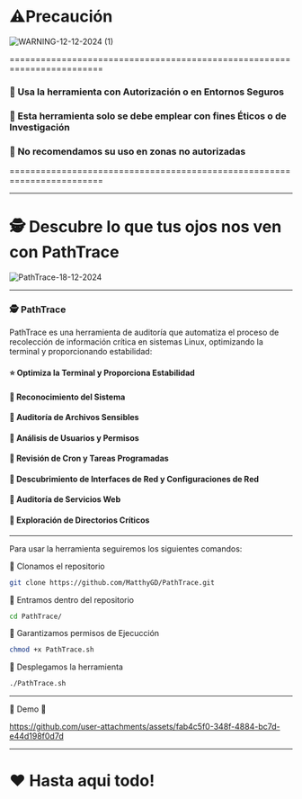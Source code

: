 # ⚠️Precaución

![WARNING-12-12-2024 (1)](https://github.com/user-attachments/assets/148e670a-8284-47b0-9080-e8fbd738d85b)

========================================================================

### 👮 Usa la herramienta con Autorización o en Entornos Seguros
### 👮 Esta herramienta solo se debe emplear con fines Éticos o de Investigación
### 👮 No recomendamos su uso en zonas no autorizadas

========================================================================

------------------------------------------------------------------------------------------------------------------------------------------------------------

# 🕵️ Descubre lo que tus ojos nos ven con PathTrace 

![PathTrace-18-12-2024](https://github.com/user-attachments/assets/b838dd98-94de-49e4-88b3-f169ec7cdb27)

------------------------------------------------------------------------------------------------------------------------------------------------------------

### 🕵️ PathTrace
PathTrace es una herramienta de auditoría que automatiza el proceso de recolección de información crítica en sistemas Linux, optimizando la terminal y proporcionando estabilidad:

#### ⭐ Optimiza la Terminal y Proporciona Estabilidad
#### 🔎 Reconocimiento del Sistema
#### 🔎 Auditoría de Archivos Sensibles
#### 🔎 Análisis de Usuarios y Permisos
#### 🔎 Revisión de Cron y Tareas Programadas
#### 🔎 Descubrimiento de Interfaces de Red y Configuraciones de Red
#### 🔎 Auditoría de Servicios Web
#### 🔎 Exploración de Directorios Críticos

------------------------------------------------------------------------------------------------------------------------------------------------------------

Para usar la herramienta seguiremos los siguientes comandos:

🔴 Clonamos el repositorio

```bash
git clone https://github.com/MatthyGD/PathTrace.git
```

🔴 Entramos dentro del repositorio

```bash
cd PathTrace/
```

🔴 Garantizamos permisos de Ejecucción

```bash
chmod +x PathTrace.sh
```

🔴 Desplegamos la herramienta

```bash
./PathTrace.sh
```

------------------------------------------------------------------------------------------------------------------------------------------------------------

🎥 Demo 🎥

https://github.com/user-attachments/assets/fab4c5f0-348f-4884-bc7d-e44d198f0d7d

------------------------------------------------------------------------------------------------------------------------------------------------------------

# ❤️ Hasta aqui todo!
